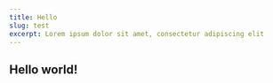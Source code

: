 ```yaml
---
title: Hello
slug: test
excerpt: Lorem ipsum dolor sit amet, consectetur adipiscing elit
---
```

## Hello world!